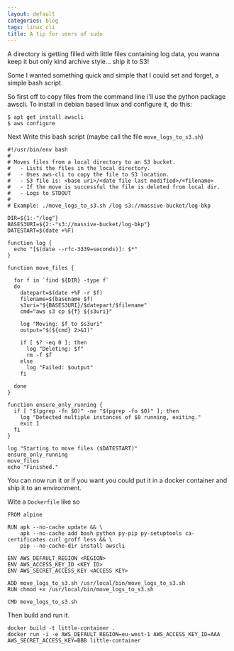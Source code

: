 ```yaml
---
layout: default
categories: blog
tags: linux cli 
title: A tip for users of sudo
---
```

A directory is getting filled with little files containing log data, you wanna keep
it but only kind archive style... ship it to S3!

Some I wanted something quick and simple that I could set and forget, a simple bash script.

So first off to copy files from the command line i'll use the python package awscli.
To install in debian based linux and configure it, do this:

```
$ apt get install awscli
$ aws configure
```

Next Write this bash script (maybe call the file `move_logs_to_s3.sh`)

```
#!/usr/bin/env bash
#
# Moves files from a local directory to an S3 bucket.
#   - Lists the files in the local directory.
#   - Uses aws-cli to copy the file to S3 location.
#   - S3 file is: <base uri>/<date file last modified>/<filename>
#   - If the move is successful the file is deleted from local dir.
#   - Logs to STDOUT
#
# Example: ./move_logs_to_s3.sh /log s3://massive-bucket/log-bkp

DIR=${1:-"/log"}
BASES3URI=${2:-"s3://massive-bucket/log-bkp"}
DATESTART=$(date +%F)

function log {
  echo "[$(date --rfc-3339=seconds)]: $*"
}

function move_files {

  for f in `find ${DIR} -type f`
  do
    datepart=$(date +%F -r $f)
    filename=$(basename $f)
    s3uri="${BASES3URI}/$datepart/$filename"
    cmd="aws s3 cp ${f} ${s3uri}"

    log "Moving: $f to $s3uri"
    output="$(${cmd} 2>&1)"

    if [ $? -eq 0 ]; then
      log "Deleting: $f"
      rm -f $f
    else
      log "Failed: $output"
    fi

  done
}

function ensure_only_running {
  if [ "$(pgrep -fn $0)" -ne "$(pgrep -fo $0)" ]; then
    log "Detected multiple instances of $0 running, exiting."
    exit 1
  fi
}

log "Starting to move files ($DATESTART)"
ensure_only_running
move_files
echo "Finished."
```

You can now run it or if you want you could put it in a docker container and ship
it to an environment.

Wite a `Dockerfile` like so

```
FROM alpine

RUN apk --no-cache update && \
    apk --no-cache add bash python py-pip py-setuptools ca-certificates curl groff less && \
    pip --no-cache-dir install awscli 

ENV AWS_DEFAULT_REGION <REGION>
ENV AWS_ACCESS_KEY_ID <KEY ID>
ENV AWS_SECRET_ACCESS_KEY <ACCESS KEY>

ADD move_logs_to_s3.sh /usr/local/bin/move_logs_to_s3.sh
RUN chmod +x /usr/local/bin/move_logs_to_s3.sh

CMD move_logs_to_s3.sh
```

Then build and run it.

```
docker build -t little-container .
docker run -i -e AWS_DEFAULT_REGION=eu-west-1 AWS_ACCESS_KEY_ID=AAA AWS_SECRET_ACCESS_KEY=BBB little-container
```

